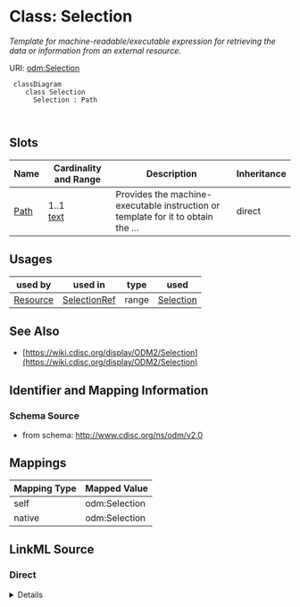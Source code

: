 # Class: Selection


_Template for machine-readable/executable expression for retrieving the data or information from an external resource._





URI: [odm:Selection](http://www.cdisc.org/ns/odm/v2.0/Selection)



```mermaid
 classDiagram
    class Selection
      Selection : Path
        
      
```




<!-- no inheritance hierarchy -->


## Slots

| Name | Cardinality and Range | Description | Inheritance |
| ---  | --- | --- | --- |
| [Path](Path.md) | 1..1 <br/> [text](text.md) | Provides the machine-executable instruction or template for it to obtain the ... | direct |





## Usages

| used by | used in | type | used |
| ---  | --- | --- | --- |
| [Resource](Resource.md) | [SelectionRef](SelectionRef.md) | range | [Selection](Selection.md) |






## See Also

* [https://wiki.cdisc.org/display/ODM2/Selection](https://wiki.cdisc.org/display/ODM2/Selection)

## Identifier and Mapping Information







### Schema Source


* from schema: http://www.cdisc.org/ns/odm/v2.0





## Mappings

| Mapping Type | Mapped Value |
| ---  | ---  |
| self | odm:Selection |
| native | odm:Selection |





## LinkML Source

<!-- TODO: investigate https://stackoverflow.com/questions/37606292/how-to-create-tabbed-code-blocks-in-mkdocs-or-sphinx -->

### Direct

<details>
```yaml
name: Selection
description: Template for machine-readable/executable expression for retrieving the
  data or information from an external resource.
from_schema: http://www.cdisc.org/ns/odm/v2.0
see_also:
- https://wiki.cdisc.org/display/ODM2/Selection
slots:
- Path
slot_usage:
  Path:
    name: Path
    description: Provides the machine-executable instruction or template for it to
      obtain the data or information from the resource. The value of the Path attribute
      can either be an absolute path, or a relative path starting from the information
      in the "Name" and "Attribute" attributes of the parent Resource element.
    comments:
    - 'Required

      range: text'
    domain_of:
    - Selection
    range: text
    required: true
class_uri: odm:Selection

```
</details>

### Induced

<details>
```yaml
name: Selection
description: Template for machine-readable/executable expression for retrieving the
  data or information from an external resource.
from_schema: http://www.cdisc.org/ns/odm/v2.0
see_also:
- https://wiki.cdisc.org/display/ODM2/Selection
slot_usage:
  Path:
    name: Path
    description: Provides the machine-executable instruction or template for it to
      obtain the data or information from the resource. The value of the Path attribute
      can either be an absolute path, or a relative path starting from the information
      in the "Name" and "Attribute" attributes of the parent Resource element.
    comments:
    - 'Required

      range: text'
    domain_of:
    - Selection
    range: text
    required: true
attributes:
  Path:
    name: Path
    description: Provides the machine-executable instruction or template for it to
      obtain the data or information from the resource. The value of the Path attribute
      can either be an absolute path, or a relative path starting from the information
      in the "Name" and "Attribute" attributes of the parent Resource element.
    comments:
    - 'Required

      range: text'
    from_schema: http://www.cdisc.org/ns/odm/v2.0
    rank: 1000
    alias: Path
    owner: Selection
    domain_of:
    - Selection
    range: text
    required: true
class_uri: odm:Selection

```
</details>